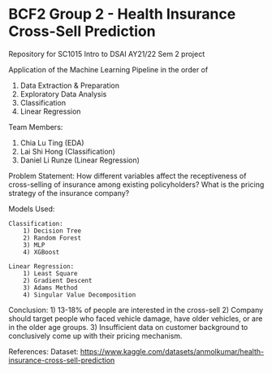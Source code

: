 # BCF2 Group 2 - Health Insurance Cross-Sell Prediction
Repository for SC1015 Intro to DSAI AY21/22 Sem 2 project

Application of the Machine Learning Pipeline in the order of
  1) Data Extraction & Preparation
  2) Exploratory Data Analysis
  3) Classification
  4) Linear Regression

Team Members:
  1) Chia Lu Ting (EDA)
  2) Lai Shi Hong (Classification)
  3) Daniel Li Runze (Linear Regression)

Problem Statement:
How different variables affect the receptiveness of cross-selling of insurance among existing policyholders?
What is the pricing strategy of the insurance company?

Models Used:

	Classification:
		1) Decision Tree
		2) Random Forest
		3) MLP
		4) XGBoost
	
	Linear Regression:
		1) Least Square
		2) Gradient Descent
		3) Adams Method
		4) Singular Value Decomposition

Conclusion:
	1) 13-18% of people are interested in the cross-sell
	2) Company should target people who faced vehicle damage, have older vehicles, or are in the older age groups.
	3) Insufficient data on customer background to conclusively come up with their pricing mechanism. 

References:
Dataset: https://www.kaggle.com/datasets/anmolkumar/health-insurance-cross-sell-prediction
